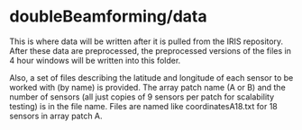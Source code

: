 # doubleBeamforming/data
This is where data will be written after it is pulled from the IRIS repository. After these data are preprocessed, the preprocessed versions of the files in 4 hour windows will be written into this folder. 

Also, a set of files describing the latitude and longitude of each sensor to be worked with (by name) is provided. The array patch name (A or B) and the number of sensors (all just copies of 9 sensors per patch for scalability testing) is in the file name. Files are named like coordinatesA18.txt for 18 sensors in array patch A. 

